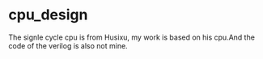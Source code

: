 # cpu_design
The signle cycle cpu is from Husixu, my work is based on his cpu.And the code of the verilog is also not mine.